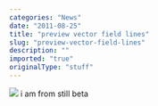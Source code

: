 ```yaml
---
categories: "News"
date: "2011-08-25"
title: "preview vector field lines"
slug: "preview-vector-field-lines"
description: ""
imported: "true"
originalType: "stuff"
---
```



![](i%20am%20from%20still_r.png) 
i am from still beta